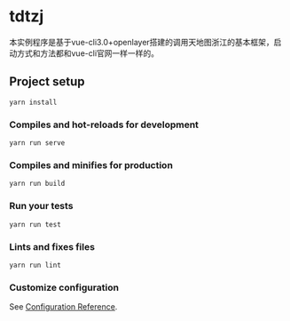 # tdtzj
本实例程序是基于vue-cli3.0+openlayer搭建的调用天地图浙江的基本框架，启动方式和方法都和vue-cli官网一样一样的。

## Project setup
```
yarn install
```

### Compiles and hot-reloads for development
```
yarn run serve
```

### Compiles and minifies for production
```
yarn run build
```

### Run your tests
```
yarn run test
```

### Lints and fixes files
```
yarn run lint
```

### Customize configuration
See [Configuration Reference](https://cli.vuejs.org/config/).
